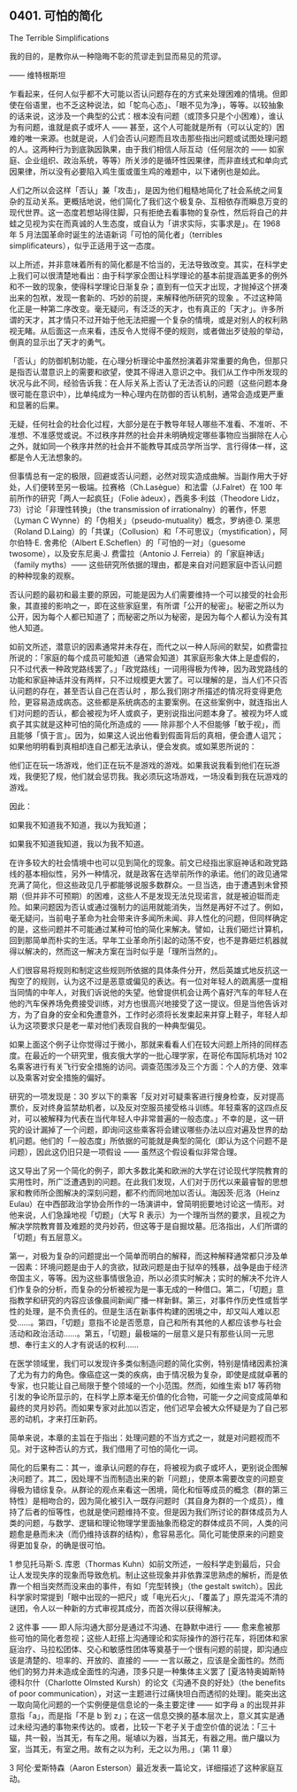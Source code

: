 ## 0401. 可怕的简化

The Terrible Simplifications 

我的目的，是教你从一种隐晦不彰的荒谬走到显而易见的荒谬。

—— 维特根斯坦

乍看起来，任何人似乎都不大可能以否认问题存在的方式来处理困难的情境。但即使在俗语里，也不乏这种说法，如「鸵鸟心态」、「眼不见为净」，等等。以较抽象的话来说，这涉及一个典型的公式：根本没有问题（或顶多只是个小困难），谁认为有问题，谁就是疯子或坏人 —— 甚至，这个人可能就是所有（可以认定的）困难的唯一来源。也就是说，人们会否认问题而且攻击那些指出问题或试图处理问题的人。这两种行为到底孰因孰果，由于我们相信人际互动（任何层次的 —— 如家庭、企业组织、政治系统，等等）所关涉的是循环性因果律，而非直线式和单向式因果律，所以没有必要陷入鸡生蛋或蛋生鸡的难题中，以下诸例也是如此。

人们之所以会这样「否认」兼「攻击」，是因为他们粗糙地简化了社会系统之间复杂的互动关系。更概括地说，他们简化了我们这个极复杂、互相依存而瞬息万变的现代世界。这一态度若想站得住脚，只有拒绝去看事物的复杂性，然后将自己的井蛙之见视为实在而真诚的人生态度，或自认为「讲求实际，实事求是」。在 1968 年 5 月法国革命时诞生的法语新词「可怕的简化者」（terribles simplificateurs），似乎正适用于这一态度。

以上所述，并非意味着所有的简化都是不恰当的，无法导致改变。其实，在科学史上我们可以很清楚地看出：由于科学家企图让科学理论的基本前提涵盖更多的例外和不一致的现象，使得科学理论日渐复杂；直到有一位天才出现，才抛掉这个拼凑出来的包袱，发现一套新的、巧妙的前提，来解释他所研究的现象 。不过这种简化正是一种第二序改变。毫无疑问，有泛泛的天才，也有真正的「天才」。许多所谓的天才，其才情只不过开始于他无法把握一个复杂的情境，或是对别人的权利熟视无睹。从后面这一点来看，违反令人觉得不便的规则，或者做出歹徒般的举动，倒真的显示出了天才的勇气。

「否认」的防御机制功能，在心理分析理论中虽然扮演着非常重要的角色，但那只是指否认潜意识上的需要和欲望，使其不得进入意识之中。我们从工作中所发现的状况与此不同，经验告诉我：在人际关系上否认了无法否认的问题（这些问题本身很可能在意识中），比单纯成为一种心理内在防御的否认机制，通常会造成更严重和显著的后果。

无疑，任何社会的社会化过程，大部分是在于教导年轻人哪些不准看、不准听、不准想、不准感觉或说。不过秩序井然的社会并未明确规定哪些事物应当摒除在人心之外，就如同一个秩序井然的社会并不能教导其成员学所当学、言行得体一样，这都是令人无法想象的。

但事情总有一定的极限，回避或否认问题，必然对现实造成曲解。当副作用大于好处，人们便转至另一极端。拉赛格（Ch.Lasègue）和法雷（J.Falret）在 100 年前所作的研究「两人一起疯狂」（Folie àdeux），西奥多·利兹（Theodore Lidz，73）讨论「非理性转换」（the transmission of irrationalny）的著作，怀恩（Lyman C Wynne）的「伪相关」（pseudo-mutuality）概念，罗纳德·D. 莱思（Roland D.Laing）的「共谋」（Collusion）和「不可思议」（mystification），阿尔伯特·E. 舍弗伦（Albert E.Scheflen）的「可怕的一对」（guesome twosome），以及安东尼奥·J. 费雷拉（Antonio J. Ferreia）的「家庭神话」（family myths）—— 这些研究所依据的理由，都是来自对问题家庭中否认问题的种种现象的观察。

否认问题的最初和最主要的原因，可能是因为人们需要维持一个可以接受的社会形象，其直接的影响之一，即在这些家庭里，有所谓「公开的秘密」。秘密之所以为公开，因为每个人都已知道了；而秘密之所以为秘密，是因为每个人都认为没有其他人知道。

如前文所述，潜意识的因素通常并未存在，而代之以一种人际间的默契，如费雷拉所说的：「家庭的每个成员可能知道（通常会知道）其家庭形象大体上是虚假的，只不过代表一种政党路线罢了。」「政党路线」一词用得极为传神，因为政党路线的功能和家庭神话并没有两样，只不过规模更大罢了。可以理解的是，当人们不只否认问题的存在，甚至否认自己在否认时 ，那么我们刚才所描述的情况将变得更危险，更容易造成病态。这些都是系统病态的主要案例。在这些案例中，就连指出人们对问题的否认，都会被视为坏人或疯子，更别说指出问题本身了。被视为坏人或疯子其实就是这种可怕的简化所造成的 —— 除非那个人不但能够「敏于视」，而且能够「慎于言」。因为，如果这人说出他看到假面背后的真相，便会遭人诅咒；如果他明明看到真相却连自己都无法承认，便会发疯。或如莱恩所说的：

他们正在玩一场游戏，他们正在玩不是游戏的游戏。如果我说我看到他们在玩游戏，我便犯了规，他们就会惩罚我。我必须玩这场游戏，一场没看到我在玩游戏的游戏。

因此：

如果我不知道我不知道，我以为我知道；

如果我不知道我知道，我以为我不知道。

在许多较大的社会情境中也可以见到简化的现象。前文已经指出家庭神话和政党路线的基本相似性，另外一种情况，就是政客在选举前所作的承诺。他们的政见通常充满了简化，但这些政见几乎都能够说服多数群众。一旦当选，由于遭遇到未曾预期（但并非不可预期）的困难，这些人不是发现无法兑现诺言，就是被迫铤而走险。如果问题因为否认或通过强制力的运用就能消失，当然是再好不过了。例如，毫无疑问，当前电子革命为社会带来许多闻所未闻、非人性化的问题，但同样确定的是，这些问题并不可能通过某种可怕的简化来解决。譬如，让我们砸烂计算机，回到那简单而朴实的生活。早年工业革命所引起的动荡不安，也不是靠砸烂机器就得以解决的，然而这一解决方案在当时似乎是「理所当然的」。

人们很容易将规则和制定这些规则所依据的具体条件分开，然后英雄式地反抗这一掏空了的规则，认为这不过是恶意或偏见的表达。有一位对年轻人的疏离感一度相当同情的中年人，对我们诉说他的失望。他曾提供机会让两个喜好汽车的年轻人在他的汽车保养场免费接受训练，对方也很高兴地接受了这一提议。但是当他告诉对方，为了自身的安全和免遭意外，工作时必须将长发束起来并穿上鞋子，年轻人却认为这项要求只是老一辈对他们表现自我的一种典型偏见。

如果上面这个例子让你觉得过于微小，那就来看看人们在较大问题上所持的同样态度。在最近的一个研究里，俄亥俄大学的一批心理学家，在哥伦布国际机场对 102 名乘客进行有关飞行安全措施的访问。调查范围涉及三个方面：个人的方便、效率以及乘客对安全措施的偏好。

研究的一项发现是：30 岁以下的乘客「反对对可疑乘客进行搜身检查，反对提高票价，反对终身监禁劫机者，以及反对空服员接受格斗训练。年轻乘客的这四点反对，可以被解释为代表在当代年轻人中非常普遍的一般态度。」不幸的是，这一研究的设计漏掉了一个问题，即询问这些乘客将会建议哪些办法以应对遍及世界的劫机问题。他们的「一般态度」所依据的可能就是典型的简化（即认为这个问题不是问题），因此这仍旧只是一项假设 —— 虽然这个假设看似非常合理。

这又导出了另一个简化的例子，即大多数北美和欧洲的大学在讨论现代学院教育的实用性时，所广泛遭遇到的问题。在此我们发现，人们对于历代以来最睿智的思想家和教师所企图解决的深刻问题，都不约而同地加以否认。海因茨·厄洛（Heinz Eulau）在中西部政治学协会所作的一场演讲中，曾简明扼要地讨论这一情形。对他来说，人们急躁地视「切题」（大写 R 表示）为一个理所当然的要求，且视之为解决学院教育普及难题的灵丹妙药，但这等于是自掘坟墓。厄洛指出，人们所谓的「切题」有五层意义。

第一，对极为复杂的问题提出一个简单而明白的解释，而这种解释通常都只涉及单一因素：环境问题是由于人的贪欲，狱政问题是由于狱卒的残暴，战争是由于经济帝国主义，等等。因为这些事情很急迫，所以必须实时解决；实时的解决不允许人们作复杂的分析，而复杂的分析被视为是一事无成的一种借口。第二，「切题」意指教学和研究的内容应该像晨间新闻广播一样新鲜。第三，对事件作历史性或哲学性的处理，是不负责任的。但是生活在新事件构建的困境之中，却又叫人难以忍受……。第四，「切题」意指不论是否愿意，自己和所有其他的人都应该参与社会活动和政治活动……。第五，「切题」最极端的一层意义是只有那些认同一元思想、奉行主义的人才有说话的权利……

在医学领域里，我们可以发现许多类似制造问题的简化实例，特别是情绪因素扮演了尤为有力的角色。像癌症这一类的疾病，由于情况极为复杂，即使是成就卓著的专家，也只能让自己局限于整个领域的一个小范围。然而，如维生索 b17 等药物引发的争论所显示的，在科学上原本毫无价值的化合物，可能一夕之间变成简单和最终的灵月妙药。而如果专家对此加以否定，他们迟早会被大众怀疑是为了自己邪恶的动机，才来打压新药。

简单来说，本章的主旨在于指出：处理问题的不当方式之一，就是对问题视而不见。对于这种否认的方式，我们借用了可怕的简化一词。

简化的后果有二：其一，谁承认问题的存在，将被视为疯子或坏人，更别说企图解决问题了。其二，因处理不当而制造出来的新「问题」，使原本需要改变的问题变得极为错综复杂。从群论的观点来看这一困境，简化和恒等成员的概念（群的第三特性）是相吻合的，因为简化被引入一既存问题时（其自身为群的一个成员），维持了后者的恒等性，也就是使问题维持不变。但是因为我们所讨论的群体成员为人类的问题，与数学、逻辑和理论物理学里面抽象而稳定的群体成员不同，人类的问题愈是悬而未决（而仍维持该群的结构），愈容易恶化。简化可能使原来的问题变得更加复杂，的确是很可怕。

1 参见托马斯·S. 库恩（Thormas Kuhn）如前文所述，一般科学走到最后，只会让人发现失序的现象而导致危机。制止这些现象并非依靠深思熟虑的解析，而是依靠一个相当突然而没来由的事件，有如「完型转换」（the gestalt switch）。因此科学家时常提到「眼中出现的一把尺」或「电光石火」、「覆盖了」原先混沌不清的谜团，令人以一种新的方式审视其成分，而首次得以获得解决。

2 这件事 —— 即人际沟通大部分是通过不沟通、在静默中进行 —— 愈来愈被那些可怕的简化者忽视；这些人赶搭上沟通理论和实际操作的游行花车，将团体和家庭治疗、马拉松团体、交心和敏感性团体等奠基于一个很有问题的前提，即沟通应该是清楚的、坦率的、开放的、直接的 —— 一言以蔽之，应该是全面性的。然而他们的努力并未造成全面性的沟通，顶多只是一种集体主义罢了 [夏洛特奥姆斯特德科尔什（Charlotte Olmsted Kursh）的论文《沟通不良的好处》（the benefits of poor communication），对这一主题进行过痛快坦白而透彻的处理]。能突出这一取向简化问题的一个实例便是信息论的一条主要定律 —— 如字母 a 的出现并非意指「a」，而是指「不是 b 到 z」；在这一信息交换的基本层次上，意义其实是通过未经沟通的事物来传达的。或者，比较一下老子关于虚空价值的说法：「三十辐，共一毂，当其无，有车之用。埏埴以为器，当其无，有器之用。凿户牖以为室，当其无，有室之用。故有之以为利，无之以为用。」（第 11 章）

3 阿伦·爱斯特森（Aaron Esterson）最近发表一篇论文，详细描述了这种家庭互动。
